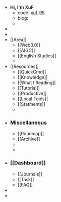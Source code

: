 - **Hi, I'm XuF**
	- code: [xuf-95](https://xuf-95.github.io/logseq-notes-repo/#/page/contents)
	- blog:
	-
-
-
- [[Area]]
	- [[Web3.0]]
	- [[AIGC]]
	- [[English Studies]]
	-
- [[Resources]]
	- [[QuickCmd]]
	- [[Knowledge]]
	- [[What I Reading]]
	- [[Tutorial]]
	- [[Productive]]
	- [[Local Tools]]
	- [[Statments]]
	-
- ### Miscellaneous
	- [[Roadmap]]
	- [[Archive]]
	-
	-
- ### [[Dashboard]]
	- [[Journals]]
	- [[Task]]
	- [[FAQ]]
-
-